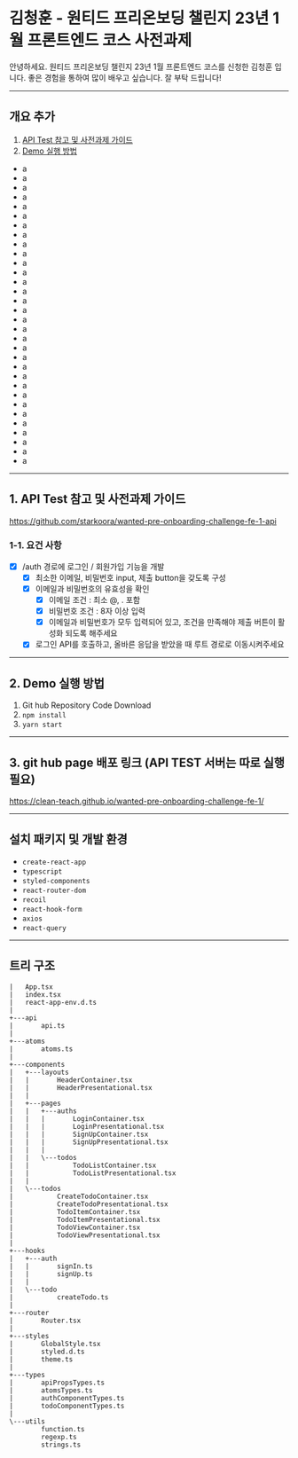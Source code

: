 # 김청훈 - 원티드 프리온보딩 챌린지 23년 1월 프론트엔드 코스 사전과제

안녕하세요.
원티드 프리온보딩 챌린지 23년 1월 프론트엔드 코스를 신청한 김청훈 입니다.
좋은 경험을 통하여 많이 배우고 싶습니다.
잘 부탁 드립니다!

---

## 개요 추가

1. [API Test 참고 및 사전과제 가이드](#API-Test-참고-및-사전과제-가이드)
2. [Demo 실행 방법](#Demo-실행-방법)

- a
- a
- a
- a
- a
- a
- a
- a
- a
- a
- a
- a
- a
- a
- a
- a
- a
- a
- a
- a
- a
- a
- a
- a
- a
- a
- a
- a
- a
- a
- a
- a

---

## 1. API Test 참고 및 사전과제 가이드

https://github.com/starkoora/wanted-pre-onboarding-challenge-fe-1-api

### 1-1. 요건 사항

- [x] /auth 경로에 로그인 / 회원가입 기능을 개발
  - [x] 최소한 이메일, 비밀번호 input, 제출 button을 갖도록 구성
  - [x] 이메일과 비밀번호의 유효성을 확인
    - [x] 이메일 조건 : 최소 @, . 포함
    - [x] 비밀번호 조건 : 8자 이상 입력
    - [x] 이메일과 비밀번호가 모두 입력되어 있고, 조건을 만족해야 제출 버튼이 활성화 되도록 해주세요
  - [x] 로그인 API를 호출하고, 올바른 응답을 받았을 때 루트 경로로 이동시켜주세요

---

## 2. Demo 실행 방법

1. Git hub Repository Code Download
2. `npm install`
3. `yarn start`

---

## 3. git hub page 배포 링크 (API TEST 서버는 따로 실행 필요)

https://clean-teach.github.io/wanted-pre-onboarding-challenge-fe-1/

---

## 설치 패키지 및 개발 환경

- `create-react-app`
- `typescript`
- `styled-components`
- `react-router-dom`
- `recoil`
- `react-hook-form`
- `axios`
- `react-query`

---

## 트리 구조

```
|   App.tsx
|   index.tsx
|   react-app-env.d.ts
|
+---api
|       api.ts
|
+---atoms
|       atoms.ts
|
+---components
|   +---layouts
|   |       HeaderContainer.tsx
|   |       HeaderPresentational.tsx
|   |
|   +---pages
|   |   +---auths
|   |   |       LoginContainer.tsx
|   |   |       LoginPresentational.tsx
|   |   |       SignUpContainer.tsx
|   |   |       SignUpPresentational.tsx
|   |   |
|   |   \---todos
|   |           TodoListContainer.tsx
|   |           TodoListPresentational.tsx
|   |
|   \---todos
|           CreateTodoContainer.tsx
|           CreateTodoPresentational.tsx
|           TodoItemContainer.tsx
|           TodoItemPresentational.tsx
|           TodoViewContainer.tsx
|           TodoViewPresentational.tsx
|
+---hooks
|   +---auth
|   |       signIn.ts
|   |       signUp.ts
|   |
|   \---todo
|           createTodo.ts
|
+---router
|       Router.tsx
|
+---styles
|       GlobalStyle.tsx
|       styled.d.ts
|       theme.ts
|
+---types
|       apiPropsTypes.ts
|       atomsTypes.ts
|       authComponentTypes.ts
|       todoComponentTypes.ts
|
\---utils
        function.ts
        regexp.ts
        strings.ts
```
